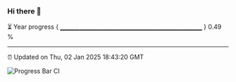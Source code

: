 ### Hi there 👋

⏳ Year progress { ▁▁▁▁▁▁▁▁▁▁▁▁▁▁▁▁▁▁▁▁▁▁▁▁▁▁▁▁▁▁ } 0.49 %

---

⏰ Updated on Thu, 02 Jan 2025 18:43:20 GMT

![Progress Bar CI](https://github.com/IshwaranRudhara/GIT-ACTION/workflows/Progress%20Bar%20CI/badge.svg)
